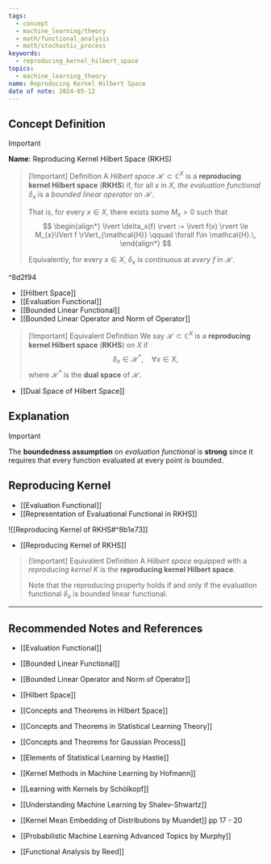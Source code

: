 ```yaml
---
tags:
  - concept
  - machine_learning/theory
  - math/functional_analysis
  - math/stochastic_process
keywords:
  - reproducing_kernel_hilbert_space
topics:
  - machine_learning_theory
name: Reproducing Kernel Hilbert Space
date of note: 2024-05-12
---
```


## Concept Definition

>[!important]
>**Name**: Reproducing Kernel Hilbert Space (RKHS)

>[!important] Definition
>A *Hilbert space* $\mathcal{H} \subset \mathbb{C}^{X}$ is a **reproducing kernel Hilbert space** (**RKHS**) if, for all $x$ in $X$, *the evaluation functional* $\delta_x$ is a *bounded linear operator* on $\mathcal{H}$.
>
>That is, for every $x\in X$, there exists some $M_{x}>0$ such that 
>$$
> \begin{align*}
> \lvert \delta_x(f)  \rvert  := \lvert f(x) \rvert  \le M_{x}\lVert f \rVert_{\mathcal{H}} \qquad \forall f\in \mathcal{H}.\,
> \end{align*} 
>$$
> 
> Equivalently, for every $x\in X$, $\delta_x$ is *continuous* at *every* $f$ in $\mathcal{H}$. 

^8d2f94

- [[Hilbert Space]]
- [[Evaluation Functional]]
- [[Bounded Linear Functional]]
- [[Bounded Linear Operator and Norm of Operator]]

>[!important] Equivalent Definition 
>We say $\mathcal{H} \subset \mathbb{C}^{X}$ is a **reproducing kernel Hilbert space** (**RKHS**) on $X$ if 
>$$
>\delta_{x} \in \mathcal{H}^{*}, \quad \forall x\in X,
>$$
>where $\mathcal{H}^{*}$ is the **dual space** of $\mathcal{H}$.

- [[Dual Space of Hilbert Space]]

## Explanation

>[!important]
>The **boundedness assumption** on *evaluation functional* is **strong** since it requires that every function evaluated at every point is bounded.

## Reproducing Kernel

- [[Evaluation Functional]]
- [[Representation of Evaluational Functional in RKHS]]

![[Reproducing Kernel of RKHS#^8b1e73]]

- [[Reproducing Kernel of RKHS]]

>[!important] Equivalent Definition
>A *Hilbert space* equipped with a *reproducing kernel* $K$ is the **reproducing kernel Hilbert space**.
>
>Note that the reproducing property holds if and only if the evaluation functional $\delta_{x}$ is bounded linear functional.






-----------
##  Recommended Notes and References

- [[Evaluation Functional]]
- [[Bounded Linear Functional]]
- [[Bounded Linear Operator and Norm of Operator]]
- [[Hilbert Space]]



- [[Concepts and Theorems in Hilbert Space]]
- [[Concepts and Theorems in Statistical Learning Theory]]
- [[Concepts and Theorems for Gaussian Process]]


- [[Elements of Statistical Learning by Hastie]]
- [[Kernel Methods in Machine Learning by Hofmann]]
- [[Learning with Kernels by Schölkopf]]
- [[Understanding Machine Learning by Shalev-Shwartz]]
- [[Kernel Mean Embedding of Distributions by Muandet]] pp 17 - 20
- [[Probabilistic Machine Learning Advanced Topics by Murphy]]


- [[Functional Analysis by Reed]]